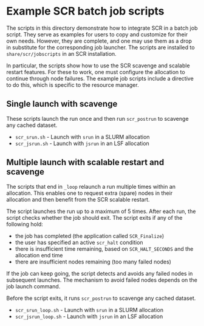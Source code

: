 # Example SCR batch job scripts
The scripts in this directory demonstrate how to integrate SCR in a batch job script.
They serve as examples for users to copy and customize for their own needs.
However, they are complete, and one may use them as a drop in substitute for the corresponding job launcher.
The scripts are installed to ``share/scr/jobscripts`` in an SCR installation.

In particular, the scripts show how to use the SCR scavenge and scalable restart features.
For these to work, one must configure the allocation to continue through node failures.
The example job scripts include a directive to do this, which is specific to the resource manager.

## Single launch with scavenge
These scripts launch the run once and then run ``scr_postrun`` to scavenge any cached dataset.

- ``scr_srun.sh``  - Launch with ``srun`` in a SLURM allocation
- ``scr_jsrun.sh`` - Launch with ``jsrun`` in an LSF allocation

## Multiple launch with scalable restart and scavenge
The scripts that end in ``_loop`` relaunch a run multiple times within an allocation.
This enables one to request extra (spare) nodes in their allocation and then benefit from the SCR scalable restart.

The script launches the run up to a maximum of 5 times.
After each run, the script checks whether the job should exit.
The script exits if any of the following hold:
- the job has completed (the application called ``SCR_Finalize``)
- the user has specified an active ``scr_halt`` condition
- there is insufficient time remaining, based on ``SCR_HALT_SECONDS`` and the allocation end time
- there are insufficient nodes remaining (too many failed nodes)

If the job can keep going, the script detects and avoids any failed nodes in subsequent launches.
The mechanism to avoid failed nodes depends on the job launch command.

Before the script exits, it runs ``scr_postrun`` to scavenge any cached dataset.

- ``scr_srun_loop.sh`` - Launch with ``srun`` in a SLURM allocation
- ``scr_jsrun_loop.sh`` - Launch with ``jsrun`` in an LSF allocation
